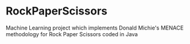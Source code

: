 # RockPaperScissors
Machine Learning project which implements Donald Michie's MENACE methodology for Rock Paper Scissors coded in Java
